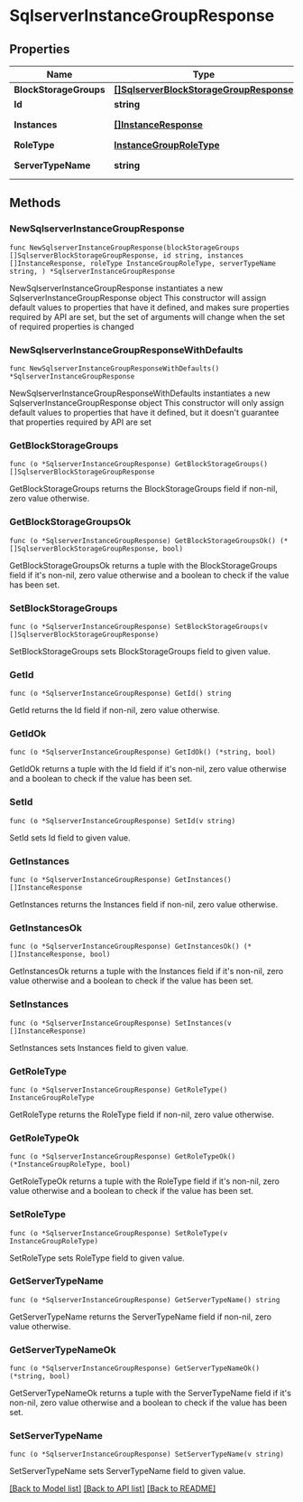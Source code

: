 # SqlserverInstanceGroupResponse

## Properties

Name | Type | Description | Notes
------------ | ------------- | ------------- | -------------
**BlockStorageGroups** | [**[]SqlserverBlockStorageGroupResponse**](SqlserverBlockStorageGroupResponse.md) |  | 
**Id** | **string** | ID | 
**Instances** | [**[]InstanceResponse**](InstanceResponse.md) | Instances list | 
**RoleType** | [**InstanceGroupRoleType**](InstanceGroupRoleType.md) | Role type | 
**ServerTypeName** | **string** | Server type name | 

## Methods

### NewSqlserverInstanceGroupResponse

`func NewSqlserverInstanceGroupResponse(blockStorageGroups []SqlserverBlockStorageGroupResponse, id string, instances []InstanceResponse, roleType InstanceGroupRoleType, serverTypeName string, ) *SqlserverInstanceGroupResponse`

NewSqlserverInstanceGroupResponse instantiates a new SqlserverInstanceGroupResponse object
This constructor will assign default values to properties that have it defined,
and makes sure properties required by API are set, but the set of arguments
will change when the set of required properties is changed

### NewSqlserverInstanceGroupResponseWithDefaults

`func NewSqlserverInstanceGroupResponseWithDefaults() *SqlserverInstanceGroupResponse`

NewSqlserverInstanceGroupResponseWithDefaults instantiates a new SqlserverInstanceGroupResponse object
This constructor will only assign default values to properties that have it defined,
but it doesn't guarantee that properties required by API are set

### GetBlockStorageGroups

`func (o *SqlserverInstanceGroupResponse) GetBlockStorageGroups() []SqlserverBlockStorageGroupResponse`

GetBlockStorageGroups returns the BlockStorageGroups field if non-nil, zero value otherwise.

### GetBlockStorageGroupsOk

`func (o *SqlserverInstanceGroupResponse) GetBlockStorageGroupsOk() (*[]SqlserverBlockStorageGroupResponse, bool)`

GetBlockStorageGroupsOk returns a tuple with the BlockStorageGroups field if it's non-nil, zero value otherwise
and a boolean to check if the value has been set.

### SetBlockStorageGroups

`func (o *SqlserverInstanceGroupResponse) SetBlockStorageGroups(v []SqlserverBlockStorageGroupResponse)`

SetBlockStorageGroups sets BlockStorageGroups field to given value.


### GetId

`func (o *SqlserverInstanceGroupResponse) GetId() string`

GetId returns the Id field if non-nil, zero value otherwise.

### GetIdOk

`func (o *SqlserverInstanceGroupResponse) GetIdOk() (*string, bool)`

GetIdOk returns a tuple with the Id field if it's non-nil, zero value otherwise
and a boolean to check if the value has been set.

### SetId

`func (o *SqlserverInstanceGroupResponse) SetId(v string)`

SetId sets Id field to given value.


### GetInstances

`func (o *SqlserverInstanceGroupResponse) GetInstances() []InstanceResponse`

GetInstances returns the Instances field if non-nil, zero value otherwise.

### GetInstancesOk

`func (o *SqlserverInstanceGroupResponse) GetInstancesOk() (*[]InstanceResponse, bool)`

GetInstancesOk returns a tuple with the Instances field if it's non-nil, zero value otherwise
and a boolean to check if the value has been set.

### SetInstances

`func (o *SqlserverInstanceGroupResponse) SetInstances(v []InstanceResponse)`

SetInstances sets Instances field to given value.


### GetRoleType

`func (o *SqlserverInstanceGroupResponse) GetRoleType() InstanceGroupRoleType`

GetRoleType returns the RoleType field if non-nil, zero value otherwise.

### GetRoleTypeOk

`func (o *SqlserverInstanceGroupResponse) GetRoleTypeOk() (*InstanceGroupRoleType, bool)`

GetRoleTypeOk returns a tuple with the RoleType field if it's non-nil, zero value otherwise
and a boolean to check if the value has been set.

### SetRoleType

`func (o *SqlserverInstanceGroupResponse) SetRoleType(v InstanceGroupRoleType)`

SetRoleType sets RoleType field to given value.


### GetServerTypeName

`func (o *SqlserverInstanceGroupResponse) GetServerTypeName() string`

GetServerTypeName returns the ServerTypeName field if non-nil, zero value otherwise.

### GetServerTypeNameOk

`func (o *SqlserverInstanceGroupResponse) GetServerTypeNameOk() (*string, bool)`

GetServerTypeNameOk returns a tuple with the ServerTypeName field if it's non-nil, zero value otherwise
and a boolean to check if the value has been set.

### SetServerTypeName

`func (o *SqlserverInstanceGroupResponse) SetServerTypeName(v string)`

SetServerTypeName sets ServerTypeName field to given value.



[[Back to Model list]](../README.md#documentation-for-models) [[Back to API list]](../README.md#documentation-for-api-endpoints) [[Back to README]](../README.md)


